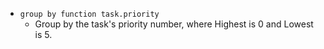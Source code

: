 <!-- placeholder to force blank line before included text -->

- ``group by function task.priority``
    - Group by the task's priority number, where Highest is 0 and Lowest is 5.


<!-- placeholder to force blank line after included text -->
